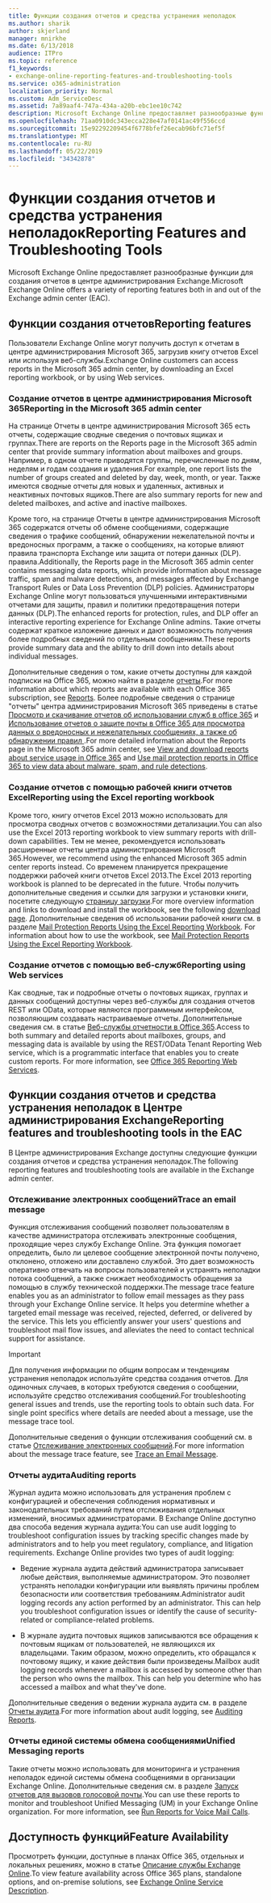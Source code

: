 ```yaml
---
title: Функции создания отчетов и средства устранения неполадок
ms.author: sharik
author: skjerland
manager: mnirkhe
ms.date: 6/13/2018
audience: ITPro
ms.topic: reference
f1_keywords:
- exchange-online-reporting-features-and-troubleshooting-tools
ms.service: o365-administration
localization_priority: Normal
ms.custom: Adm_ServiceDesc
ms.assetid: 7a89aaf4-747a-434a-a20b-ebc1ee10c742
description: Microsoft Exchange Online предоставляет разнообразные функции для создания отчетов в центре администрирования Exchange.
ms.openlocfilehash: 71aa0910dc343ecca228e47af0141ac49f556ccd
ms.sourcegitcommit: 15e92292209454f6778bfef26ecab96bfc71ef5f
ms.translationtype: MT
ms.contentlocale: ru-RU
ms.lasthandoff: 05/22/2019
ms.locfileid: "34342878"
---
```

# <a name="reporting-features-and-troubleshooting-tools"></a><span data-ttu-id="e44f1-103">Функции создания отчетов и средства устранения неполадок</span><span class="sxs-lookup"><span data-stu-id="e44f1-103">Reporting Features and Troubleshooting Tools</span></span>

<span data-ttu-id="e44f1-104">Microsoft Exchange Online предоставляет разнообразные функции для создания отчетов в центре администрирования Exchange.</span><span class="sxs-lookup"><span data-stu-id="e44f1-104">Microsoft Exchange Online offers a variety of reporting features both in and out of the Exchange admin center (EAC).</span></span>
  
## <a name="reporting-features"></a><span data-ttu-id="e44f1-105">Функции создания отчетов</span><span class="sxs-lookup"><span data-stu-id="e44f1-105">Reporting features</span></span>

<span data-ttu-id="e44f1-106">Пользователи Exchange Online могут получить доступ к отчетам в центре администрирования Microsoft 365, загрузив книгу отчетов Excel или используя веб-службы.</span><span class="sxs-lookup"><span data-stu-id="e44f1-106">Exchange Online customers can access reports in the Microsoft 365 admin center, by downloading an Excel reporting workbook, or by using Web services.</span></span>
  
### <a name="reporting-in-the-microsoft-365-admin-center"></a><span data-ttu-id="e44f1-107">Создание отчетов в центре администрирования Microsoft 365</span><span class="sxs-lookup"><span data-stu-id="e44f1-107">Reporting in the Microsoft 365 admin center</span></span>

<span data-ttu-id="e44f1-108">На странице Отчеты в центре администрирования Microsoft 365 есть отчеты, содержащие сводные сведения о почтовых ящиках и группах.</span><span class="sxs-lookup"><span data-stu-id="e44f1-108">There are reports on the Reports page in the Microsoft 365 admin center that provide summary information about mailboxes and groups.</span></span> <span data-ttu-id="e44f1-109">Например, в одном отчете приводятся группы, перечисленные по дням, неделям и годам создания и удаления.</span><span class="sxs-lookup"><span data-stu-id="e44f1-109">For example, one report lists the number of groups created and deleted by day, week, month, or year.</span></span> <span data-ttu-id="e44f1-110">Также имеются сводные отчеты для новых и удаленных, активных и неактивных почтовых ящиков.</span><span class="sxs-lookup"><span data-stu-id="e44f1-110">There are also summary reports for new and deleted mailboxes, and active and inactive mailboxes.</span></span> 
  
<span data-ttu-id="e44f1-111">Кроме того, на странице Отчеты в центре администрирования Microsoft 365 содержатся отчеты об обмене сообщениями, содержащие сведения о трафике сообщений, обнаружении нежелательной почты и вредоносных программ, а также о сообщениях, на которые влияют правила транспорта Exchange или защита от потери данных (DLP). правила.</span><span class="sxs-lookup"><span data-stu-id="e44f1-111">Additionally, the Reports page in the Microsoft 365 admin center contains messaging data reports, which provide information about message traffic, spam and malware detections, and messages affected by Exchange Transport Rules or Data Loss Prevention (DLP) policies.</span></span> <span data-ttu-id="e44f1-112">Администраторы Exchange Online могут пользоваться улучшенными интерактивными отчетами для защиты, правил и политики предотвращения потери данных (DLP).</span><span class="sxs-lookup"><span data-stu-id="e44f1-112">The enhanced reports for protection, rules, and DLP offer an interactive reporting experience for Exchange Online admins.</span></span> <span data-ttu-id="e44f1-113">Такие отчеты содержат краткое изложение данных и дают возможность получения более подробных сведений по отдельным сообщениям.</span><span class="sxs-lookup"><span data-stu-id="e44f1-113">These reports provide summary data and the ability to drill down into details about individual messages.</span></span>
  
<span data-ttu-id="e44f1-114">Дополнительные сведения о том, какие отчеты доступны для каждой подписки на Office 365, можно найти в разделе [отчеты](../office-365-platform-service-description/reports.md).</span><span class="sxs-lookup"><span data-stu-id="e44f1-114">For more information about which reports are available with each Office 365 subscription, see [Reports](../office-365-platform-service-description/reports.md).</span></span> <span data-ttu-id="e44f1-115">Более подробные сведения о странице "отчеты" центра администрирования Microsoft 365 приведены в статье [Просмотр и скачивание отчетов об использовании служб в office 365](https://go.microsoft.com/fwlink/p/?LinkId=401187) и [Использование отчетов о защите почты в Office 365 для просмотра данных о вредоносных и нежелательных сообщениях, а также об обнаружении правил ](https://go.microsoft.com/fwlink/p/?LinkID=401102).</span><span class="sxs-lookup"><span data-stu-id="e44f1-115">For more detailed information about the Reports page in the Microsoft 365 admin center, see [View and download reports about service usage in Office 365](https://go.microsoft.com/fwlink/p/?LinkId=401187) and [Use mail protection reports in Office 365 to view data about malware, spam, and rule detections](https://go.microsoft.com/fwlink/p/?LinkID=401102).</span></span>
  
### <a name="reporting-using-the-excel-reporting-workbook"></a><span data-ttu-id="e44f1-116">Создание отчетов с помощью рабочей книги отчетов Excel</span><span class="sxs-lookup"><span data-stu-id="e44f1-116">Reporting using the Excel reporting workbook</span></span>

<span data-ttu-id="e44f1-117">Кроме того, книгу отчетов Excel 2013 можно использовать для просмотра сводных отчетов с возможностями детализации.</span><span class="sxs-lookup"><span data-stu-id="e44f1-117">You can also use the Excel 2013 reporting workbook to view summary reports with drill-down capabilities.</span></span> <span data-ttu-id="e44f1-118">Тем не менее, рекомендуется использовать расширенные отчеты центра администрирования Microsoft 365.</span><span class="sxs-lookup"><span data-stu-id="e44f1-118">However, we recommend using the enhanced Microsoft 365 admin center reports instead.</span></span> <span data-ttu-id="e44f1-119">Со временем планируется прекращение поддержки рабочей книги отчетов Excel 2013.</span><span class="sxs-lookup"><span data-stu-id="e44f1-119">The Excel 2013 reporting workbook is planned to be deprecated in the future.</span></span> <span data-ttu-id="e44f1-120">Чтобы получить дополнительные сведения и ссылки для загрузки и установки книги, посетите следующую [страницу загрузки](https://go.microsoft.com/fwlink/p/?LinkId=271776).</span><span class="sxs-lookup"><span data-stu-id="e44f1-120">For more overview information and links to download and install the workbook, see the following [download page](https://go.microsoft.com/fwlink/p/?LinkId=271776).</span></span> <span data-ttu-id="e44f1-121">Дополнительные сведения об использовании рабочей книги см. в разделе [Mail Protection Reports Using the Excel Reporting Workbook](https://go.microsoft.com/fwlink/p/?LinkId=285211).    </span><span class="sxs-lookup"><span data-stu-id="e44f1-121">For information about how to use the workbook, see [Mail Protection Reports Using the Excel Reporting Workbook](https://go.microsoft.com/fwlink/p/?LinkId=285211).</span></span> 
  
### <a name="reporting-using-web-services"></a><span data-ttu-id="e44f1-122">Создание отчетов с помощью веб-служб</span><span class="sxs-lookup"><span data-stu-id="e44f1-122">Reporting using Web services</span></span>

<span data-ttu-id="e44f1-p105">Как сводные, так и подробные отчеты о почтовых ящиках, группах и данных сообщений доступны через веб-службы для создания отчетов REST или OData, которые являются программным интерфейсом, позволяющим создавать настраиваемые отчеты. Дополнительные сведения см. в статье [Веб-службы отчетности в Office 365](https://go.microsoft.com/fwlink/p/?LinkId=287041).</span><span class="sxs-lookup"><span data-stu-id="e44f1-p105">Access to both summary and detailed reports about mailboxes, groups, and messaging data is available by using the REST/OData Tenant Reporting Web service, which is a programmatic interface that enables you to create custom reports. For more information, see [Office 365 Reporting Web Services](https://go.microsoft.com/fwlink/p/?LinkId=287041).</span></span>
  
## <a name="reporting-features-and-troubleshooting-tools-in-the-eac"></a><span data-ttu-id="e44f1-125">Функции создания отчетов и средства устранения неполадок в Центре администрирования Exchange</span><span class="sxs-lookup"><span data-stu-id="e44f1-125">Reporting features and troubleshooting tools in the EAC</span></span>

<span data-ttu-id="e44f1-126">В Центре администрирования Exchange доступны следующие функции создания отчетов и средства устранения неполадок.</span><span class="sxs-lookup"><span data-stu-id="e44f1-126">The following reporting features and troubleshooting tools are available in the Exchange admin center.</span></span>
  
### <a name="trace-an-email-message"></a><span data-ttu-id="e44f1-127">Отслеживание электронных сообщений</span><span class="sxs-lookup"><span data-stu-id="e44f1-127">Trace an email message</span></span>

<span data-ttu-id="e44f1-p106">Функция отслеживания сообщений позволяет пользователям в качестве администратора отслеживать электронные сообщения, проходящие через службу Exchange Online. Эта функция помогает определить, было ли целевое сообщение электронной почты получено, отклонено, отложено или доставлено службой. Это дает возможность оперативно отвечать на вопросы пользователей и устранять неполадки потока сообщений, а также снижает необходимость обращения за помощью в службу технической поддержки.</span><span class="sxs-lookup"><span data-stu-id="e44f1-p106">The message trace feature enables you as an administrator to follow email messages as they pass through your Exchange Online service. It helps you determine whether a targeted email message was received, rejected, deferred, or delivered by the service. This lets you efficiently answer your users' questions and troubleshoot mail flow issues, and alleviates the need to contact technical support for assistance.</span></span>
  
> [!IMPORTANT]
> <span data-ttu-id="e44f1-p107">Для получения информации по общим вопросам и тенденциям устранения неполадок используйте средства создания отчетов. Для одиночных случаев, в которых требуются сведения о сообщении, используйте средство отслеживания сообщений.</span><span class="sxs-lookup"><span data-stu-id="e44f1-p107">For troubleshooting general issues and trends, use the reporting tools to obtain such data. For single point specifics where details are needed about a message, use the message trace tool.</span></span> 
  
<span data-ttu-id="e44f1-133">Дополнительные сведения о функции отслеживания сообщений см. в статье [Отслеживание электронных сообщений](https://go.microsoft.com/fwlink/p/?LinkId=271777).</span><span class="sxs-lookup"><span data-stu-id="e44f1-133">For more information about the message trace feature, see [Trace an Email Message](https://go.microsoft.com/fwlink/p/?LinkId=271777).</span></span>
  
### <a name="auditing-reports"></a><span data-ttu-id="e44f1-134">Отчеты аудита</span><span class="sxs-lookup"><span data-stu-id="e44f1-134">Auditing reports</span></span>

<span data-ttu-id="e44f1-p108">Журнал аудита можно использовать для устранения проблем с конфигурацией и обеспечения соблюдения нормативных и законодательных требований путем отслеживания отдельных изменений, вносимых администраторами. В Exchange Online доступно два способа ведения журнала аудита:</span><span class="sxs-lookup"><span data-stu-id="e44f1-p108">You can use audit logging to troubleshoot configuration issues by tracking specific changes made by administrators and to help you meet regulatory, compliance, and litigation requirements. Exchange Online provides two types of audit logging:</span></span>
  
- <span data-ttu-id="e44f1-p109">Ведение журнала аудита действий администратора записывает любые действия, выполняемые администратором. Это позволяет устранять неполадки конфигурации или выявлять причины проблем безопасности или соответствия требованиям.</span><span class="sxs-lookup"><span data-stu-id="e44f1-p109">Administrator audit logging records any action performed by an administrator. This can help you troubleshoot configuration issues or identify the cause of security-related or compliance-related problems.</span></span> 
    
- <span data-ttu-id="e44f1-p110">В журнале аудита почтовых ящиков записываются все обращения к почтовым ящикам от пользователей, не являющихся их владельцами. Таким образом, можно определить, кто обращался к почтовому ящику, и какие действия были произведены.</span><span class="sxs-lookup"><span data-stu-id="e44f1-p110">Mailbox audit logging records whenever a mailbox is accessed by someone other than the person who owns the mailbox. This can help you determine who has accessed a mailbox and what they've done.</span></span> 
    
<span data-ttu-id="e44f1-141">Дополнительные сведения о ведении журнала аудита см. в разделе [Отчеты аудита](https://go.microsoft.com/fwlink/p/?LinkId=271779).</span><span class="sxs-lookup"><span data-stu-id="e44f1-141">For more information about audit logging, see [Auditing Reports](https://go.microsoft.com/fwlink/p/?LinkId=271779).</span></span>
  
### <a name="unified-messaging-reports"></a><span data-ttu-id="e44f1-142">Отчеты единой системы обмена сообщениями</span><span class="sxs-lookup"><span data-stu-id="e44f1-142">Unified Messaging reports</span></span>

<span data-ttu-id="e44f1-p111">Такие отчеты можно использовать для мониторинга и устранения неполадок единой системы обмена сообщениями в организации Exchange Online. Дополнительные сведения см. в разделе [Запуск отчетов для вызовов голосовой почты](https://go.microsoft.com/fwlink/p/?LinkId=287042).</span><span class="sxs-lookup"><span data-stu-id="e44f1-p111">You can use these reports to monitor and troubleshoot Unified Messaging (UM) in your Exchange Online organization. For more information, see [Run Reports for Voice Mail Calls](https://go.microsoft.com/fwlink/p/?LinkId=287042).</span></span>
  
## <a name="feature-availability"></a><span data-ttu-id="e44f1-145">Доступность функций</span><span class="sxs-lookup"><span data-stu-id="e44f1-145">Feature Availability</span></span>

<span data-ttu-id="e44f1-146">Просмотреть функции, доступные в планах Office 365, отдельных и локальных решениях, можно в статье [Описание службы Exchange Online](exchange-online-service-description.md).</span><span class="sxs-lookup"><span data-stu-id="e44f1-146">To view feature availability across Office 365 plans, standalone options, and on-premise solutions, see [Exchange Online Service Description](exchange-online-service-description.md).</span></span>
  

